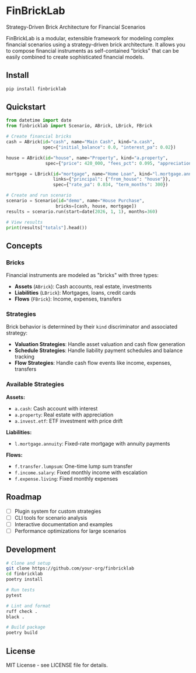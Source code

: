 # FinBrickLab

Strategy-Driven Brick Architecture for Financial Scenarios

FinBrickLab is a modular, extensible framework for modeling complex financial scenarios using a strategy-driven brick architecture. It allows you to compose financial instruments as self-contained "bricks" that can be easily combined to create sophisticated financial models.

## Install

```bash
pip install finbricklab
```

## Quickstart

```python
from datetime import date
from finbricklab import Scenario, ABrick, LBrick, FBrick

# Create financial bricks
cash = ABrick(id="cash", name="Main Cash", kind="a.cash",
              spec={"initial_balance": 0.0, "interest_pa": 0.02})

house = ABrick(id="house", name="Property", kind="a.property",
               spec={"price": 420_000, "fees_pct": 0.095, "appreciation_pa": 0.02})

mortgage = LBrick(id="mortgage", name="Home Loan", kind="l.mortgage.annuity",
                  links={"principal": {"from_house": "house"}},
                  spec={"rate_pa": 0.034, "term_months": 300})

# Create and run scenario
scenario = Scenario(id="demo", name="House Purchase", 
                   bricks=[cash, house, mortgage])
results = scenario.run(start=date(2026, 1, 1), months=360)

# View results
print(results["totals"].head())
```

## Concepts

### Bricks

Financial instruments are modeled as "bricks" with three types:

- **Assets** (`ABrick`): Cash accounts, real estate, investments
- **Liabilities** (`LBrick`): Mortgages, loans, credit cards  
- **Flows** (`FBrick`): Income, expenses, transfers

### Strategies

Brick behavior is determined by their `kind` discriminator and associated strategy:

- **Valuation Strategies**: Handle asset valuation and cash flow generation
- **Schedule Strategies**: Handle liability payment schedules and balance tracking
- **Flow Strategies**: Handle cash flow events like income, expenses, transfers

### Available Strategies

**Assets:**
- `a.cash`: Cash account with interest
- `a.property`: Real estate with appreciation  
- `a.invest.etf`: ETF investment with price drift

**Liabilities:**
- `l.mortgage.annuity`: Fixed-rate mortgage with annuity payments

**Flows:**
- `f.transfer.lumpsum`: One-time lump sum transfer
- `f.income.salary`: Fixed monthly income with escalation
- `f.expense.living`: Fixed monthly expenses

## Roadmap

- [ ] Plugin system for custom strategies
- [ ] CLI tools for scenario analysis
- [ ] Interactive documentation and examples
- [ ] Performance optimizations for large scenarios

## Development

```bash
# Clone and setup
git clone https://github.com/your-org/finbricklab
cd finbricklab
poetry install

# Run tests
pytest

# Lint and format
ruff check .
black .

# Build package
poetry build
```

## License

MIT License - see LICENSE file for details.